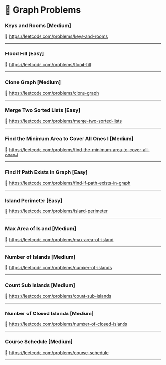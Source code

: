 # 🔗 Graph Problems

### Keys and Rooms [Medium]

🔗 https://leetcode.com/problems/keys-and-rooms

---

### Flood Fill [Easy]

🔗 https://leetcode.com/problems/flood-fill

---

### Clone Graph [Medium]

🔗 https://leetcode.com/problems/clone-graph

---

### Merge Two Sorted Lists [Easy]

🔗 https://leetcode.com/problems/merge-two-sorted-lists

---

### Find the Minimum Area to Cover All Ones I [Medium]

🔗 https://leetcode.com/problems/find-the-minimum-area-to-cover-all-ones-i

---

### Find If Path Exists in Graph [Easy]

🔗 https://leetcode.com/problems/find-if-path-exists-in-graph

---

### Island Perimeter [Easy]

🔗 https://leetcode.com/problems/island-perimeter

---

### Max Area of Island [Medium]

🔗 https://leetcode.com/problems/max-area-of-island

---

### Number of Islands [Medium]

🔗 https://leetcode.com/problems/number-of-islands

---

### Count Sub Islands [Medium]

🔗 https://leetcode.com/problems/count-sub-islands

---

### Number of Closed Islands [Medium]

🔗 https://leetcode.com/problems/number-of-closed-islands

---

### Course Schedule [Medium]

🔗 https://leetcode.com/problems/course-schedule

---
